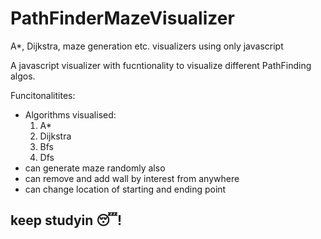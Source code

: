 # PathFinderMazeVisualizer
A*, Dijkstra, maze generation etc. visualizers using only javascript


A javascript visualizer with fucntionality to visualize different PathFinding algos.

Funcitonalitites:
  * Algorithms visualised:
     1. A*
     2. Dijkstra
     3. Bfs
     4. Dfs
  * can generate maze randomly also
  * can remove and add wall by interest from anywhere
  * can change location of starting and ending point

## keep studyin 😴!
